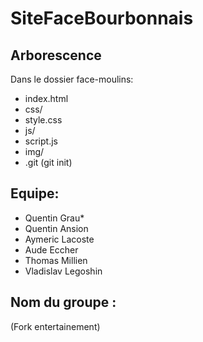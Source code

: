# SiteFaceBourbonnais

**Arborescence**
--------
Dans le dossier face-moulins:
 * index.html
 * css/
  * style.css
 * js/
  * script.js
 * img/
 * .git (git init)



**Equipe:**
------

* Quentin Grau*  
* Quentin Ansion  
* Aymeric Lacoste  
* Aude Eccher  
* Thomas Millien  
* Vladislav Legoshin  

**Nom du groupe :**   
------
(Fork entertainement)


